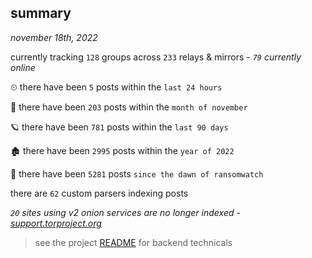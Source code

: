 
## summary
_november 18th, 2022_

currently tracking `128` groups across `233` relays & mirrors - _`79` currently online_

⏲ there have been `5` posts within the `last 24 hours`

🦈 there have been `203` posts within the `month of november`

🪐 there have been `781` posts within the `last 90 days`

🏚 there have been `2995` posts within the `year of 2022`

🦕 there have been `5281` posts `since the dawn of ransomwatch`

there are `62` custom parsers indexing posts

_`20` sites using v2 onion services are no longer indexed - [support.torproject.org](https://support.torproject.org/onionservices/v2-deprecation/)_

> see the project [README](https://github.com/joshhighet/ransomwatch#ransomwatch--) for backend technicals
